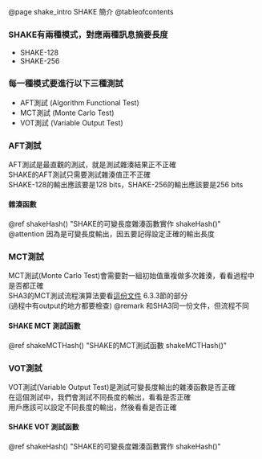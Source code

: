 @page shake_intro SHAKE 簡介
@tableofcontents

### SHAKE有兩種模式，對應兩種訊息摘要長度
- SHAKE-128
- SHAKE-256

### 每一種模式要進行以下三種測試
- AFT測試 (Algorithm Functional Test)
- MCT測試 (Monte Carlo Test)
- VOT測試 (Variable Output Test)


### AFT測試
AFT測試是最直觀的測試，就是測試雜湊結果正不正確  <br>
SHAKE的AFT測試只需要測試雜湊值正不正確  <br>
SHAKE-128的輸出應該要是128 bits，SHAKE-256的輸出應該要是256 bits <br>

#### 雜湊函數
@ref shakeHash() "SHAKE的可變長度雜湊函數實作 shakeHash()"  <br>
@attention 因為是可變長度輸出，因五要記得設定正確的輸出長度

### MCT測試
MCT測試(Monte Carlo Test)會需要對一組初始值重複做多次雜湊，看看過程中是否都正確 <br>
SHA3的MCT測試流程演算法要看[這份文件](https://csrc.nist.gov/CSRC/media/Projects/Cryptographic-Algorithm-Validation-Program/documents/sha3/sha3vs.pdf) 6.3.3節的部分<br>
(過程中有output的地方都要檢查)
@remark 和SHA3同一份文件，但流程不同

#### SHAKE MCT 測試函數
@ref shakeMCTHash() "SHAKE的MCT測試函數 shakeMCTHash()"  <br>

### VOT測試
VOT測試(Variable Output Test)是測試可變長度輸出的雜湊函數是否正確 <br>
在這個測試中，我們會測試不同長度的輸出，看看是否正確 <br>
用戶應該可以設定不同長度的輸出，然後看看是否正確 <br>

#### SHAKE VOT 測試函數
@ref shakeHash() "SHAKE的可變長度雜湊函數實作 shakeHash()"  <br>

